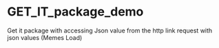 # GET_IT_package_demo
Get it package with accessing Json value from the http link request with json values (Memes Load)
